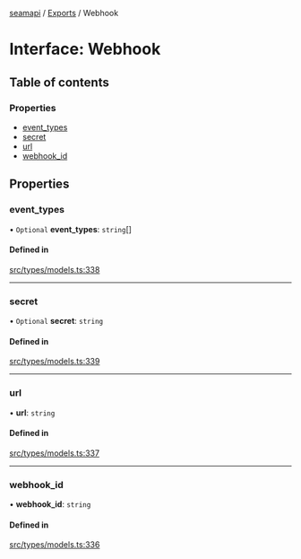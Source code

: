 [seamapi](../README.md) / [Exports](../modules.md) / Webhook

# Interface: Webhook

## Table of contents

### Properties

- [event\_types](Webhook.md#event_types)
- [secret](Webhook.md#secret)
- [url](Webhook.md#url)
- [webhook\_id](Webhook.md#webhook_id)

## Properties

### event\_types

• `Optional` **event\_types**: `string`[]

#### Defined in

[src/types/models.ts:338](https://github.com/seamapi/javascript/blob/main/src/types/models.ts#L338)

___

### secret

• `Optional` **secret**: `string`

#### Defined in

[src/types/models.ts:339](https://github.com/seamapi/javascript/blob/main/src/types/models.ts#L339)

___

### url

• **url**: `string`

#### Defined in

[src/types/models.ts:337](https://github.com/seamapi/javascript/blob/main/src/types/models.ts#L337)

___

### webhook\_id

• **webhook\_id**: `string`

#### Defined in

[src/types/models.ts:336](https://github.com/seamapi/javascript/blob/main/src/types/models.ts#L336)

